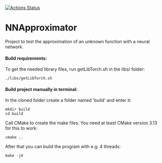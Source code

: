 [![Actions Status](https://github.com/prinz7/NNApproximator/workflows/Build/badge.svg)](https://github.com/prinz7/NNApproximator/actions)

# NNApproximator
Project to test the approximation of an unknown function with a neural network.

#### Build requirements:

To get the needed library files, run getLibTorch.sh in the libs/ folder:
```
./libs/getLibTorch.sh
```

#### Build project manually in terminal:

In the cloned folder create a folder named 'build' and enter it:
```
mkdir build
cd build
```

Call CMake to create the make files. You need at least CMake version 3.13 for this to work:
```
cmake ..
```

After that you can build the program with e.g. 4 threads:
```
make -j4
```
